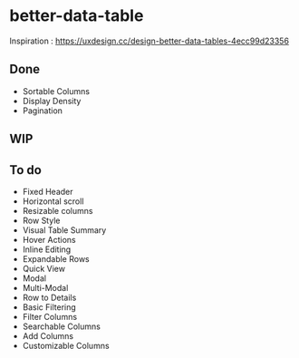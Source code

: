 # better-data-table

Inspiration : https://uxdesign.cc/design-better-data-tables-4ecc99d23356

## Done

* Sortable Columns
* Display Density
* Pagination

## WIP



## To do

* Fixed Header
* Horizontal scroll
* Resizable columns
* Row Style
* Visual Table Summary
* Hover Actions
* Inline Editing
* Expandable Rows
* Quick View
* Modal
* Multi-Modal
* Row to Details
* Basic Filtering
* Filter Columns
* Searchable Columns
* Add Columns
* Customizable Columns
